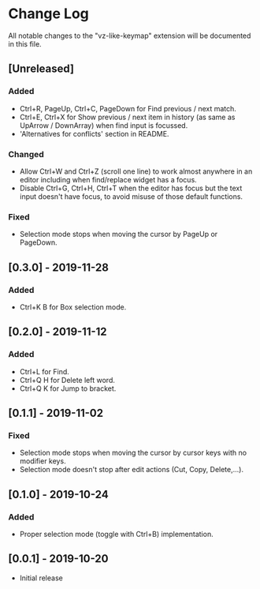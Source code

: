 # Change Log

All notable changes to the "vz-like-keymap" extension will be documented in this file.

## [Unreleased]
### Added
- Ctrl+R, PageUp, Ctrl+C, PageDown for Find previous / next match.
- Ctrl+E, Ctrl+X for Show previous / next item in history (as same as UpArrow / DownArray) when find input is focussed.
- 'Alternatives for conflicts' section in README.
### Changed
- Allow Ctrl+W and Ctrl+Z (scroll one line) to work almost anywhere in an editor including when find/replace widget has a focus.
- Disable Ctrl+G, Ctrl+H, Ctrl+T when the editor has focus but the text input doesn't have focus, to avoid misuse of those default functions.
### Fixed
- Selection mode stops when moving the cursor by PageUp or PageDown.

## [0.3.0] - 2019-11-28
### Added
- Ctrl+K B for Box selection mode.

## [0.2.0] - 2019-11-12
### Added
- Ctrl+L for Find.
- Ctrl+Q H for Delete left word.
- Ctrl+Q K for Jump to bracket.

## [0.1.1] - 2019-11-02
### Fixed
- Selection mode stops when moving the cursor by cursor keys with no modifier keys.
- Selection mode doesn't stop after edit actions (Cut, Copy, Delete,...).

## [0.1.0] - 2019-10-24
### Added
- Proper selection mode (toggle with Ctrl+B) implementation.

## [0.0.1] - 2019-10-20
- Initial release
